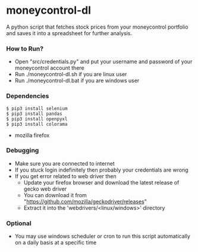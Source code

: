 # moneycontrol-dl

A python script that fetches stock prices from your moneycontrol portfolio and saves it into a spreadsheet for further analysis.

### How to Run?

* Open "src/credentials.py" and put your username and password of your moneycontrol account there
* Run ./moneycontrol-dl.sh if you are linux user
* Run ./moneycontrol-dl.bat if you are windows user
  

### Dependencies

    $ pip3 install selenium
    $ pip3 install pandas
    $ pip3 install openpyxl
    $ pip3 install colorama

*   mozilla firefox

### Debugging

* Make sure you are connected to internet
* If you stuck login indefinitely then probably your credentials are wrong
* If you get error related to web driver then
  * Update your firefox browser and download the latest release of gecko web driver
  * You can download it from "https://github.com/mozilla/geckodriver/releases"
  * Extract it into the 'webdrivers/<linux/windows>' directory
  
### Optional 

* You may use windows scheduler or cron to run this script automatically on a daily basis at a specific time 